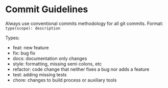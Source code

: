 # Commit Guidelines
Always use conventional commits methodology for all git commits. Format: `type(scope): description`

Types:
- feat: new feature
- fix: bug fix
- docs: documentation only changes
- style: formatting, missing semi colons, etc
- refactor: code change that neither fixes a bug nor adds a feature
- test: adding missing tests
- chore: changes to build process or auxiliary tools
